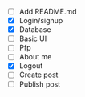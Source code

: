 - [ ] Add README.md
- [x] Login/signup
- [x] Database
- [ ] Basic UI
- [ ] Pfp
- [ ] About me
- [x] Logout
- [ ] Create post
- [ ] Publish post